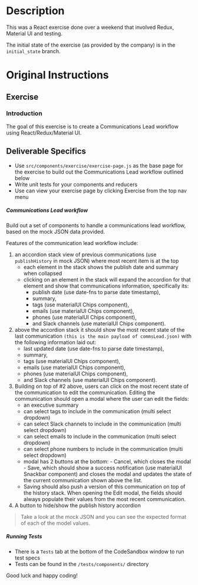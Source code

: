 # Description
This was a React exercise done over a weekend that involved Redux, Material UI and testing.

The initial state of the exercise (as provided by the company) is in the `initial_state` branch.

# Original Instructions
## Exercise

### Introduction

The goal of this exercise is to create a Communications Lead workflow using React/Redux/Material UI.

## Deliverable Specifics

- Use `src/components/exercise/exercise-page.js` as the base page for the exercise to build out the Communications Lead workflow outlined below
- Write unit tests for your components and reducers
- Use can view your exercise page by clicking Exercise from the top nav menu

##### Communications Lead workflow

Build out a set of components to handle a communications lead workflow, based on the mock JSON data provided.

Features of the communication lead workflow include:

1. an accordion stack view of previous communications (use `publishHistory` in mock JSON) where most recent item is at the top
   - each element in the stack shows the publish date and summary when collapsed
   - clicking on an element in the stack will expand the accordion for that element and show that communications information, specifically its:
     - publish date (use date-fns to parse date timestamp),
     - summary,
     - tags (use materialUI Chips component),
     - emails (use materialUI Chips component),
     - phones (use materialUI Chips component),
     - and Slack channels (use materialUI Chips component).
2. above the accordion stack it should show the most recent state of the last communication `(this is the main payload of commsLead.json)` with the following information laid out:
   - last updated date (use date-fns to parse date timestamp),
   - summary,
   - tags (use materialUI Chips component),
   - emails (use materialUI Chips component),
   - phones (use materialUI Chips component),
   - and Slack channels (use materialUI Chips component).
3. Building on top of #2 above, users can click on the most recent state of the communication to edit the communication. Editing the communication should open a modal where the user can edit the fields:
   - an executive summary
   - can select tags to include in the communication (multi select dropdown)
   - can select Slack channels to include in the communication (multi select dropdown)
   - can select emails to include in the communication (multi select dropdown)
   - can select phone numbers to include in the communication (multi select dropdown)
   - modal has 2 buttons at the bottom: - Cancel, which closes the modal - Save, which should show a success notification (use materialUI Snackbar component) and closes the modal and updates the state of the current communication shown above the list.
   - Saving should also push a version of this communication on top of the history stack. When opening the Edit modal, the fields should always populate their values from the most recent communication.
4. A button to hide/show the publish history accordion

> Take a look at the mock JSON and you can see the expected format of each of the model values.

##### Running Tests

- There is a `Tests` tab at the bottom of the CodeSandbox window to run test specs
- Tests can be found in the `/tests/components/` directory

Good luck and happy coding!
